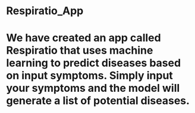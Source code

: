 # Respiratio_App
# We have created an app called Respiratio that uses machine learning to predict diseases based on input symptoms. Simply input your symptoms and the model will generate a list of potential diseases.
